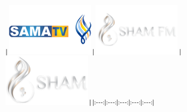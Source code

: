 | ![](https://raw.githubusercontent.com/RevGear/logo/master/Countries/SY/Sama-TV.png) | ![](https://raw.githubusercontent.com/RevGear/logo/master/Countries/SY/Sham-FM.png) | ![](https://raw.githubusercontent.com/RevGear/logo/master/Countries/SY/Sham-TV.png)  | 
|:---:|:---:|:---:|:---:|:---:| 

